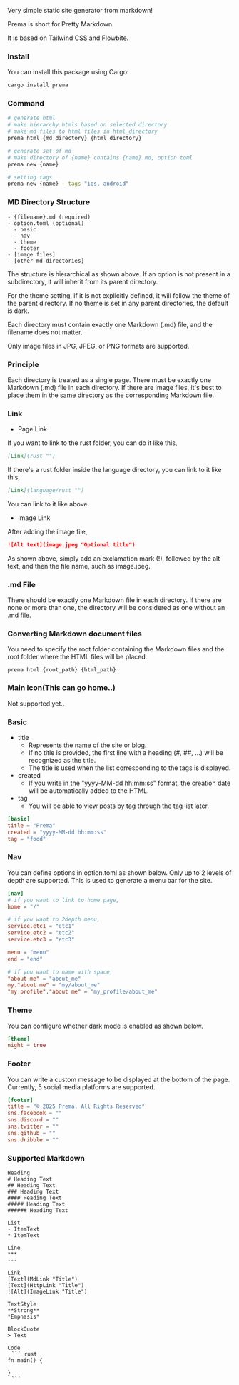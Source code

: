 Very simple static site generator from markdown!

Prema is short for Pretty Markdown.

It is based on Tailwind CSS and Flowbite.

### Install
You can install this package using Cargo:
``` bash
cargo install prema
```

### Command
``` bash
# generate html
# make hierarchy htmls based on selected directory
# make md files to html files in html_directory
prema html {md_directory} {html_directory}

# generate set of md
# make directory of {name} contains {name}.md, option.toml
prema new {name}

# setting tags
prema new {name} --tags "ios, android"
```

### MD Directory Structure
``` plain
- {filename}.md (required)
- option.toml (optional)
  - basic
  - nav
  - theme
  - footer
- [image files]
- [other md directories]
```
The structure is hierarchical as shown above. If an option is not present in a subdirectory, it will inherit from its parent directory.

For the theme setting, if it is not explicitly defined, it will follow the theme of the parent directory. If no theme is set in any parent directories, the default is dark.

Each directory must contain exactly one Markdown (.md) file, and the filename does not matter.

Only image files in JPG, JPEG, or PNG formats are supported.

### Principle
Each directory is treated as a single page.
There must be exactly one Markdown (.md) file in each directory.
If there are image files, it's best to place them in the same directory as the corresponding Markdown file.

### Link
- Page Link
  
If you want to link to the rust folder, you can do it like this,
``` markdown
[Link](rust "")
```
If there's a rust folder inside the language directory, you can link to it like this,
``` markdown
[Link](language/rust "")
```
You can link to it like above.
- Image Link

After adding the image file,
``` markdown
![Alt text](image.jpeg "Optional title")
```
As shown above, simply add an exclamation mark (!), followed by the alt text, and then the file name, such as image.jpeg.

### .md File
There should be exactly one Markdown file in each directory.
If there are none or more than one, the directory will be considered as one without an .md file.

### Converting Markdown document files
You need to specify the root folder containing the Markdown files and the root folder where the HTML files will be placed.
``` shell
prema html {root_path} {html_path}
```

### Main Icon(This can go home..)
Not supported yet..

### Basic
- title
  - Represents the name of the site or blog.
  - If no title is provided, the first line with a heading (#, ##, ...) will be recognized as the title.
  - The title is used when the list corresponding to the tags is displayed.
- created
  - If you write in the "yyyy-MM-dd hh:mm:ss" format, the creation date will be automatically added to the HTML.
- tag
  - You will be able to view posts by tag through the tag list later.

``` toml
[basic]
title = "Prema"
created = "yyyy-MM-dd hh:mm:ss"
tag = "food"
```

### Nav
You can define options in option.toml as shown below.
Only up to 2 levels of depth are supported.
This is used to generate a menu bar for the site.
``` toml
[nav]
# if you want to link to home page,
home = "/"

# if you want to 2depth menu,
service.etc1 = "etc1"
service.etc2 = "etc2"
service.etc3 = "etc3"

menu = "menu"
end = "end"

# if you want to name with space,
"about me" = "about_me"
my."about me" = "my/about_me"
"my profile"."about me" = "my_profile/about_me"
```

### Theme
You can configure whether dark mode is enabled as shown below.
``` toml
[theme]
night = true
```

### Footer
You can write a custom message to be displayed at the bottom of the page.
Currently, 5 social media platforms are supported.
``` toml
[footer]
title = "© 2025 Prema. All Rights Reserved"
sns.facebook = ""
sns.discord = ""
sns.twitter = ""
sns.github = ""
sns.dribble = ""
```

### Supported Markdown
``` plain
Heading
# Heading Text
## Heading Text
### Heading Text
#### Heading Text
##### Heading Text
###### Heading Text

List 
- ItemText
* ItemText

Line
***
---

Link
[Text](MdLink "Title")
[Text](HttpLink "Title")
![Alt](ImageLink "Title")

TextStyle
**Strong**
*Emphasis*

BlockQuote
> Text

Code
⠀``` rust
fn main() {

}
⠀```
```